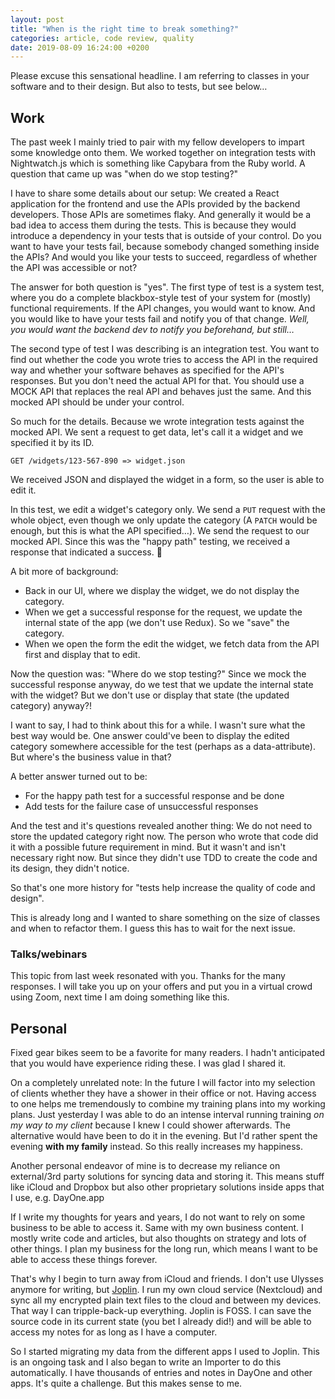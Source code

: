 ```yaml
---
layout: post
title: "When is the right time to break something?"
categories: article, code review, quality
date: 2019-08-09 16:24:00 +0200
---
```



Please excuse this sensational headline. I am referring to classes in your software and to their design. But also to tests, but see below…

## Work

The past week I mainly tried to pair with my fellow developers to impart some knowledge onto them. We worked together on integration tests with Nightwatch.js which is something like Capybara from the Ruby world. A question that came up was "when do we stop testing?"

I have to share some details about our setup: We created a React application for the frontend and use the APIs provided by the backend developers. Those APIs are sometimes flaky. And generally it would be a bad idea to access them during the tests. This is because they would introduce a dependency in your tests that is outside of your control. Do you want to have your tests fail, because somebody changed something inside the APIs? And would you like your tests to succeed, regardless of whether the API was accessible or not?

The answer for both question is "yes". The first type of test is a system test, where you do a complete blackbox-style test of your system for (mostly) functional requirements. If the API changes, you would want to know. And you would like to have your tests fail and notify you of that change. *Well, you would want the backend dev to notify you beforehand, but still…*

The second type of test I was describing is an integration test. You want to find out whether the code you wrote tries to access the API in the required way and whether your software behaves as specified for the API's responses. But you don't need the actual API for that. You should use a MOCK API that replaces the real API and behaves just the same. And this mocked API should be under your control.

So much for the details. Because we wrote integration tests against the mocked API. We sent a request to get data, let's call it a widget and we specified it by its ID.

`GET /widgets/123-567-890 => widget.json`

We received JSON and displayed the widget in a form, so the user is able to edit it.

In this test, we edit a widget's category only. We send a `PUT` request with the whole object, even though we only update the category (A `PATCH` would be enough, but this is what the API specified…). We send the request to our mocked API. Since this was the "happy path" testing, we received a response that indicated a success. 🎉

A bit more of background:

- Back in our UI, where we display the widget, we do not display the category.
- When we get a successful response for the request, we update the internal state of the app (we don't use Redux). So we "save" the category.
- When we open the form the edit the widget, we fetch data from the API first and display that to edit.


Now the question was: "Where do we stop testing?"
Since we mock the successful response anyway, do we test that we update the internal state with the widget? But we don't use or display that state (the updated category) anyway?!

I want to say, I had to think about this for a while. I wasn't sure what the best way would be. One answer could've been to display the edited category somewhere accessible for the test (perhaps as a data-attribute). But where's the business value in that?

A better answer turned out to be:
- For the happy path test for a successful response and be done
- Add tests for the failure case of unsuccessful responses


And the test and it's questions revealed another thing: We do not need to store the updated category right now. The person who wrote that code did it with a possible future requirement in mind. But it wasn't and isn't necessary right now. But since they didn't use TDD to create the code and its design, they didn't notice.

So that's one more history for "tests help increase the quality of code and design".

This is already long and I wanted to share something on the size of classes and when to refactor them. I guess this has to wait for the next issue.


### Talks/webinars

This topic from last week resonated with you. Thanks for the many responses. I will take you up on your offers and put you in a virtual crowd using Zoom, next time I am doing something like this.

## Personal

Fixed gear bikes seem to be a favorite for many readers. I hadn't anticipated that you would have experience riding these. I was glad I shared it.

On a completely unrelated note: In the future I will factor into my selection of clients whether they have a shower in their office or not. Having access to one helps me tremendously to combine my training plans into my working plans. Just yesterday I was able to do an intense interval running training *on my way to my client* because I knew I could shower afterwards. The alternative would have been to do it in the evening. But I'd rather spent the evening **with my family** instead. So this really increases my happiness.

Another personal endeavor of mine is to decrease my reliance on external/3rd party solutions for syncing data and storing it. This means stuff like iCloud and Dropbox but also other proprietary solutions inside apps that I use, e.g. DayOne.app

If I write my thoughts for years and years, I do not want to rely on some business to be able to access it. Same with my own business content. I mostly write code and articles, but also thoughts on strategy and lots of other things. I plan my business for the long run, which means I want to be able to access these things forever.

That's why I begin to turn away from iCloud and friends. I don't use Ulysses anymore for writing, but [Joplin](https://joplinapp.org/). I run my own cloud service (Nextcloud) and sync all my encrypted plain text files to the cloud and between my devices. That way I can tripple-back-up everything. Joplin is FOSS. I can save the source code in its current state (you bet I already did!) and will be able to access my notes for as long as I have a computer.

So I started migrating my data from the different apps I used to Joplin. This is an ongoing task and I also began to write an Importer to do this automatically. I have thousands of entries and notes in DayOne and other apps. It's quite a challenge. But this makes sense to me.





